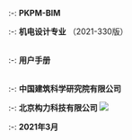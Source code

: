 <br/><br/>


 :-: **PKPM-BIM**
<br/>


 :-: **机电设计专业**
（2021-330版）
<br/><br/>

 :-: **用户手册**
<br/><br/>


:-: **中国建筑科学研究院有限公司**

:-: **北京构力科技有限公司**
 ![](images/1.png)

 :-: **2021年3月**


 